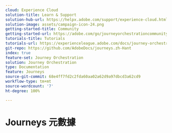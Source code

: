 ```yaml
---
cloud: Experience Cloud
solution-title: Learn & Support
solution-hub-url: https://helpx.adobe.com/support/experience-cloud.html
solution-image: assets/campaign-icon-24.png
getting-started-title: Community
getting-started-url: https://adobe.com/go/journeyorchestrationcommunity
tutorials-title: Tutorials
tutorials-url: https://experienceleague.adobe.com/docs/journey-orchestration-learn/tutorials/understanding-journey-orchestration.html
git-repo: https://github.com/AdobeDocs/journeys.zh-Hant
index: true
feature-set: Journey Orchestration
solution: Journey Orchestration
type: Documentation
feature: Journeys
source-git-commit: 68e4ff7fd2c2fda60aa02a62d9a97dbcd3a62cd9
workflow-type: tm+mt
source-wordcount: '7'
ht-degree: 100%

---
```



# Journeys 元數據
